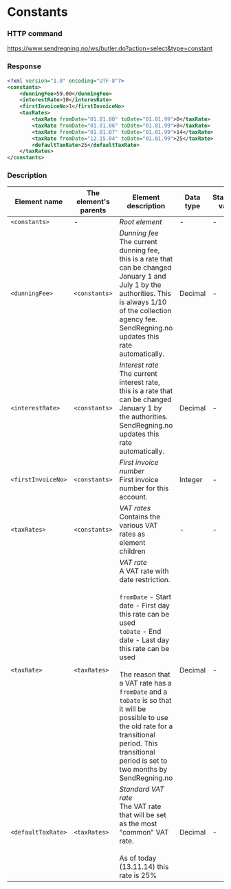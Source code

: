 Constants
=========

### HTTP command

https://www.sendregning.no/ws/butler.do?action=select&type=constant

### Response

```xml
<?xml version="1.0" encoding="UTF-8"?>
<constants>
    <dunningFee>59.00</dunningFee>
    <interestRate>10</interesRate>
    <firstInvoiceNo>1</firstInvoiceNo>
    <taxRates>
        <taxRate fromDate="01.01.00" toDate="01.01.99">0</taxRate>
        <taxRate fromDate="01.01.06" toDate="01.01.99">8</taxRate>
        <taxRate fromDate="01.01.07" toDate="01.01.99">14</taxRate>
        <taxRate fromDate="12.15.04" toDate="01.01.99">25</taxRate>
        <defaultTaxRate>25</defaultTaxRate>
    </taxRates>
</constants>
```

### Description

| Element name | The element's parents | Element description | Data type | Standard value |
|--------------|-----------------------|---------------------|-----------|----------------|
| `<constants>` | - | _Root element_ | - | - |
| `<dunningFee>` | `<constants>` | _Dunning fee_<br>The current dunning fee, this is a rate that can be changed January 1 and July 1 by the authorities. This is always 1/10 of the collection agency fee. SendRegning.no updates this rate automatically. | Decimal | - |
| `<interestRate>` | `<constants>` | _Interest rate_<br>The current interest rate, this is a rate that can be changed January 1 by the authorities. SendRegning.no updates this rate automatically. | Decimal | - |
| `<firstInvoiceNo>` | `<constants>` | _First invoice number_<br>First invoice number for this account. | Integer | - |
| `<taxRates>` | `<constants>` | _VAT rates_<br>Contains the various VAT rates as element children | - | - |
| `<taxRate>` | `<taxRates>` | _VAT rate_<br>A VAT rate with date restriction.<br><br>`fromDate` - Start date - First day this rate can be used<br>`toDate` - End date - Last day this rate can be used<br><br>The reason that a VAT rate has a `fromDate` and a `toDate` is so that it will be possible to use the old rate for a transitional period. This transitional period is set to two months by SendRegning.no | Decimal | - |
| `<defaultTaxRate>` | `<taxRates>` | _Standard VAT rate_<br>The VAT rate that will be set as the most "common" VAT rate.<br><br>As of today (13.11.14) this rate is 25% | Decimal | - |
